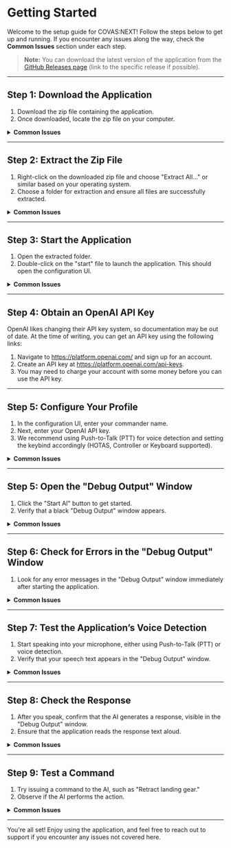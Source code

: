 # Getting Started

Welcome to the setup guide for COVAS:NEXT! Follow the steps below to get up and running. If you encounter any issues along the way, check the **Common Issues** section under each step.

> **Note:** You can download the latest version of the application from the [GitHub Releases page](https://github.com/) (link to the specific release if possible).

---

## Step 1: Download the Application

1. Download the zip file containing the application.
2. Once downloaded, locate the zip file on your computer.

<details>
<summary><strong>Common Issues</strong></summary>

- **Problem: A virus was detected during the download.**
  - Some antivirus software may flag the application as a virus due to a false positive. The application is safe to use.
  - **Solution:** Try downloading it again. If the issue persists, you may need to add an exception in your antivirus software or disable it temporarily while downloading.

</details>

---

## Step 2: Extract the Zip File

1. Right-click on the downloaded zip file and choose "Extract All..." or similar based on your operating system.
2. Choose a folder for extraction and ensure all files are successfully extracted.

<details>
<summary><strong>Common Issues</strong></summary>

- **Problem: A virus was detected during extraction.**
  - Some antivirus software may detect the application as a virus. This is a false positive.
  - **Solution:** Add an exception for the application in your antivirus software or disable it temporarily while extracting.

</details>

---

## Step 3: Start the Application

1. Open the extracted folder.
2. Double-click on the "start" file to launch the application. This should open the configuration UI.

<details>
<summary><strong>Common Issues</strong></summary>

- **Problem: I don't know how to start the application.**
  - **Solution:** Open the extracted folder and double-click on the "start" file.
- **Problem: A virus was detected.**
  - **Solution:** Add an exception for the application in your antivirus software or disable it temporarily.
- **Problem: An error message about "chat.exe" or "chat.py" appears.**
  - **Solution:** Re-extract the zip file and add an exception in your antivirus software to prevent files from being quarantined.
- **Problem: The window closes immediately.**
  - **Solution:** Contact support. This may be an application issue requiring developer intervention.
- **Problem: An error message appears on startup.**
  - **Solution:** Contact support with details from the error message.

</details>

---

## Step 4: Obtain an OpenAI API Key

OpenAI likes changing their API key system, so documentation may be out of date. At the time of writing, you can get an API key using the following links:
1. Navigate to https://platform.openai.com/ and sign up for an account.
2. Create an API key at https://platform.openai.com/api-keys. 
3. You may need to charge your account with some money before you can use the API key.

---

## Step 5: Configure Your Profile

1. In the configuration UI, enter your commander name.
2. Next, enter your OpenAI API key.
3. We recommend using Push-to-Talk (PTT) for voice detection and setting the keybind accordingly (HOTAS, Controller or Keyboard supported).

<details>
<summary><strong>Common Issues</strong></summary>

- **Problem: I don’t know what to enter as the commander name.**
  - **Solution:** Use any name you prefer. This is how the AI will address you in the game and relate events inside the game to you.
- **Problem: I don’t know how to obtain an API key.**
  - **Solution:** Visit [OpenAI API Keys](https://platform.openai.com/api-keys) to sign up and generate a key if you haven’t done so already. Note that you may need to add credits to your account to activate the API.

</details>

---

## Step 5: Open the "Debug Output" Window

1. Click the "Start AI" button to get started.
2. Verify that a black "Debug Output" window appears.

<details>
<summary><strong>Common Issues</strong></summary>

- **Problem: The application is unresponsive.**
  - **Solution:** Close the application and try again. If the issue persists, reach out to support for assistance.

</details>

---

## Step 6: Check for Errors in the "Debug Output" Window

1. Look for any error messages in the "Debug Output" window immediately after starting the application.

<details>
<summary><strong>Common Issues</strong></summary>

- **Problem: Errors related to "chat.exe" appear.**
  - **Solution:** Re-extract the zip file and ensure an antivirus exception is set to prevent file deletion.

</details>

---

## Step 7: Test the Application’s Voice Detection

1. Start speaking into your microphone, either using Push-to-Talk (PTT) or voice detection.
2. Verify that your speech text appears in the "Debug Output" window.

<details>
<summary><strong>Common Issues</strong></summary>

- **Problem: Nothing happens when you speak.**
  - **Solution:** Check your microphone settings and ensure it’s properly configured for the application.

</details>

---

## Step 8: Check the Response

1. After you speak, confirm that the AI generates a response, visible in the "Debug Output" window.
2. Ensure that the application reads the response text aloud.

<details>
<summary><strong>Common Issues</strong></summary>

- **Problem: The application doesn't generate or read out responses.**
  - **Solution:** Ensure your audio output is working correctly. If the issue persists, check for error messages and consult support if needed.

</details>

---

## Step 9: Test a Command

1. Try issuing a command to the AI, such as "Retract landing gear."
2. Observe if the AI performs the action.

<details>
<summary><strong>Common Issues</strong></summary>

- **Problem: The AI acknowledges the command but does not perform it.**
  - **Solution:** Ensure that all keybindings are properly configured. If the issue persists, consult the support team.

</details>

---

You're all set! Enjoy using the application, and feel free to reach out to support if you encounter any issues not covered here.